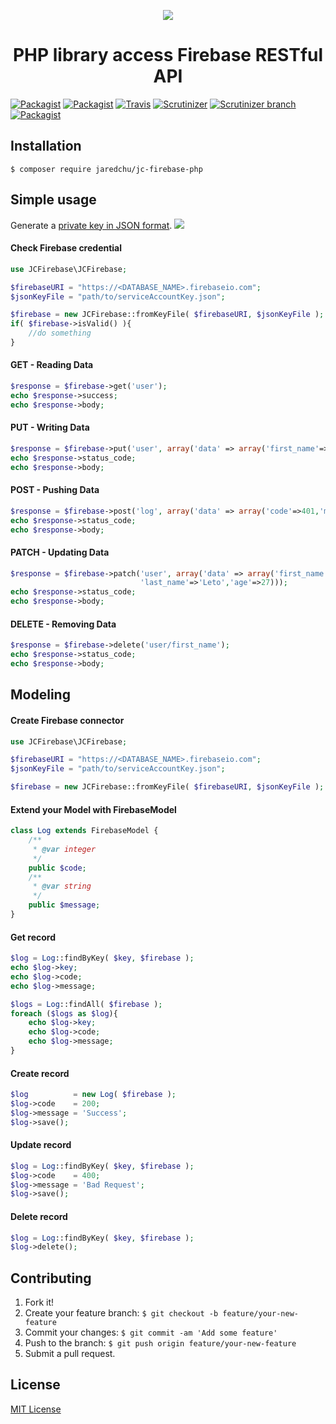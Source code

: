 <p align="center"><img src="http://i.imgur.com/CTP9Dmu.jpg"></p>
<h1 align="center">PHP library access Firebase RESTful API</h1>

[![Packagist](https://img.shields.io/packagist/v/jaredchu/JC-Firebase-PHP.svg)](https://packagist.org/packages/jaredchu/jc-firebase-php)
[![Packagist](https://img.shields.io/packagist/dt/jaredchu/JC-Firebase-PHP.svg)](https://packagist.org/packages/jaredchu/jc-firebase-php)
[![Travis](https://img.shields.io/travis/jaredchu/JC-Firebase-PHP.svg)](https://travis-ci.org/jaredchu/JC-Firebase-PHP)
[![Scrutinizer](https://img.shields.io/scrutinizer/g/jaredchu/JC-Firebase-PHP.svg)](https://scrutinizer-ci.com/g/jaredchu/JC-Firebase-PHP/)
[![Scrutinizer branch](https://img.shields.io/scrutinizer/coverage/g/jaredchu/JC-Firebase-PHP/master.svg)](https://scrutinizer-ci.com/g/jaredchu/JC-Firebase-PHP/)
[![Packagist](https://img.shields.io/packagist/l/jaredchu/JC-Firebase-PHP.svg)](https://packagist.org/packages/jaredchu/jc-firebase-php)

## Installation
`$ composer require jaredchu/jc-firebase-php`

## Simple usage
Generate a [private key in JSON format](https://cloud.google.com/storage/docs/authentication#service_accounts).
<img src="http://i.imgur.com/MQ5WHBF.png">

#### Check Firebase credential
```php
use JCFirebase\JCFirebase;

$firebaseURI = "https://<DATABASE_NAME>.firebaseio.com";
$jsonKeyFile = "path/to/serviceAccountKey.json";

$firebase = new JCFirebase::fromKeyFile( $firebaseURI, $jsonKeyFile );
if( $firebase->isValid() ){
    //do something
}
```

#### GET - Reading Data
```php
$response = $firebase->get('user');
echo $response->success;
echo $response->body;
```
#### PUT - Writing Data
```php
$response = $firebase->put('user', array('data' => array('first_name'=>'Jared','last_name'=>'Chu')));
echo $response->status_code;
echo $response->body;
```

#### POST - Pushing Data
```php
$response = $firebase->post('log', array('data' => array('code'=>401,'message'=>'Not Authorized')));
echo $response->status_code;
echo $response->body;
```
#### PATCH - Updating Data
```php
$response = $firebase->patch('user', array('data' => array('first_name'=>'Jared',
                             'last_name'=>'Leto','age'=>27)));
echo $response->status_code;
echo $response->body;
```
#### DELETE - Removing Data
```php
$response = $firebase->delete('user/first_name');
echo $response->status_code;
echo $response->body;
```
## Modeling

#### Create Firebase connector
```php
use JCFirebase\JCFirebase;

$firebaseURI = "https://<DATABASE_NAME>.firebaseio.com";
$jsonKeyFile = "path/to/serviceAccountKey.json";

$firebase = new JCFirebase::fromKeyFile( $firebaseURI, $jsonKeyFile );
```
#### Extend your Model with FirebaseModel
```php
class Log extends FirebaseModel {
	/**
	 * @var integer
	 */
	public $code;
	/**
	 * @var string
	 */
	public $message;
}
```
#### Get record
```php
$log = Log::findByKey( $key, $firebase );
echo $log->key;
echo $log->code;
echo $log->message;

$logs = Log::findAll( $firebase );
foreach ($logs as $log){
    echo $log->key;
    echo $log->code;
    echo $log->message;
}
```

#### Create record
```php
$log          = new Log( $firebase );
$log->code    = 200;
$log->message = 'Success';
$log->save();
```

#### Update record
```php
$log = Log::findByKey( $key, $firebase );
$log->code    = 400;
$log->message = 'Bad Request';
$log->save();
```
#### Delete record
```php
$log = Log::findByKey( $key, $firebase );
$log->delete();
```
## Contributing
1. Fork it!
2. Create your feature branch: `$ git checkout -b feature/your-new-feature`
3. Commit your changes: `$ git commit -am 'Add some feature'`
4. Push to the branch: `$ git push origin feature/your-new-feature`
5. Submit a pull request.

## License
[MIT License](https://github.com/jaredchu/JC-Firebase-PHP/blob/master/LICENSE)
